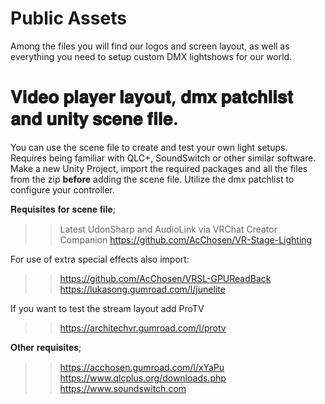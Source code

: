 # Public Assets

Among the files you will find our logos and screen layout, as well as everything you need to setup
custom DMX lightshows for our world.

# 𝐕𝐢𝐝𝐞𝐨 𝐩𝐥𝐚𝐲𝐞𝐫 𝐥𝐚𝐲𝐨𝐮𝐭, 𝐝𝐦𝐱 𝐩𝐚𝐭𝐜𝐡𝐥𝐢𝐬𝐭 𝐚𝐧𝐝 𝐮𝐧𝐢𝐭𝐲 𝐬𝐜𝐞𝐧𝐞 𝐟𝐢𝐥𝐞.

You can use the scene file to create and test your own light setups.
Requires being familiar with QLC+, SoundSwitch or other similar software.
Make a new Unity Project, import the required packages and all the files from the zip **before** adding the scene file.
Utilize the dmx patchlist to configure your controller.

𝐑𝐞𝐪𝐮𝐢𝐬𝐢𝐭𝐞𝐬 𝐟𝐨𝐫 𝐬𝐜𝐞𝐧𝐞 𝐟𝐢𝐥𝐞;
>> Latest UdonSharp and AudioLink via VRChat Creator Companion
>> <https://github.com/AcChosen/VR-Stage-Lighting>

For use of extra special effects also import:
>> <https://github.com/AcChosen/VRSL-GPUReadBack>
>> <https://lukasong.gumroad.com/l/junelite>

If you want to test the stream layout add ProTV
>> <https://architechvr.gumroad.com/l/protv>

𝐎𝐭𝐡𝐞𝐫 𝐫𝐞𝐪𝐮𝐢𝐬𝐢𝐭𝐞𝐬;
>> <https://acchosen.gumroad.com/l/xYaPu>
>> <https://www.qlcplus.org/downloads.php>
>> <https://www.soundswitch.com>
